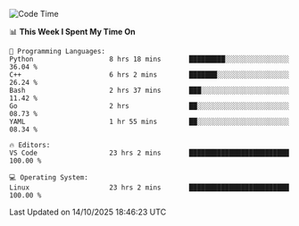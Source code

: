 
<!--START_SECTION:waka-->
![Code Time](http://img.shields.io/badge/Code%20Time-3%2C914%20hrs%207%20mins-blue)

📊 **This Week I Spent My Time On** 

```text
💬 Programming Languages: 
Python                   8 hrs 18 mins       █████████░░░░░░░░░░░░░░░░   36.04 % 
C++                      6 hrs 2 mins        ███████░░░░░░░░░░░░░░░░░░   26.24 % 
Bash                     2 hrs 37 mins       ███░░░░░░░░░░░░░░░░░░░░░░   11.42 % 
Go                       2 hrs               ██░░░░░░░░░░░░░░░░░░░░░░░   08.73 % 
YAML                     1 hr 55 mins        ██░░░░░░░░░░░░░░░░░░░░░░░   08.34 % 

🔥 Editors: 
VS Code                  23 hrs 2 mins       █████████████████████████   100.00 % 

💻 Operating System: 
Linux                    23 hrs 2 mins       █████████████████████████   100.00 % 
```


 Last Updated on 14/10/2025 18:46:23 UTC
<!--END_SECTION:waka-->

